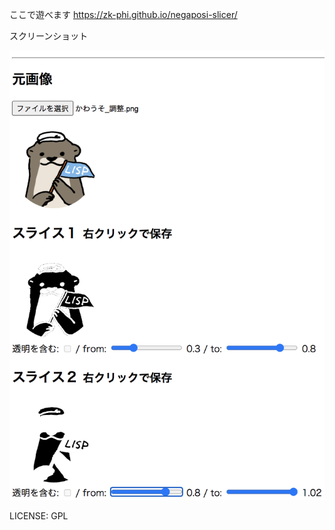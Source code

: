 ここで遊べます https://zk-phi.github.io/negaposi-slicer/

スクリーンショット

![screenshot](img/screenshot.png)

LICENSE: GPL
